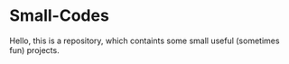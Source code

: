 # Small-Codes
Hello, this is a repository, which containts some small useful (sometimes fun) projects.

